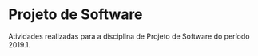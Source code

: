 # Projeto de Software

Atividades realizadas para a disciplina de Projeto de Software do período 2019.1.
